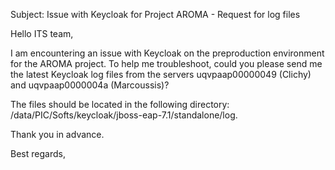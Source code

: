 Subject: Issue with Keycloak for Project AROMA - Request for log files

Hello ITS team,

I am encountering an issue with Keycloak on the preproduction environment for the AROMA project. To help me troubleshoot, could you please send me the latest Keycloak log files from the servers uqvpaap00000049 (Clichy) and uqvpaap0000004a (Marcoussis)?

The files should be located in the following directory: /data/PIC/Softs/keycloak/jboss-eap-7.1/standalone/log.

Thank you in advance.

Best regards,
